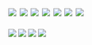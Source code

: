 # <img src="https://img.shields.io/badge/HTML5-000000?style=for-the-badge&logo=HTML5&logoColor=E34F26"/> <img src="https://img.shields.io/badge/CSS3-000000?style=for-the-badge&logo=CSS3&logoColor=1572B6"/> <img src="https://img.shields.io/badge/JavaScript-000000?style=for-the-badge&logo=JavaScript&logoColor=F7DF1E"/> <img src="https://img.shields.io/badge/Tailwind-000000?style=for-the-badge&logo=Tailwind CSS&logoColor=06B6D4"/>  <img src="https://img.shields.io/badge/Sass-000000?style=for-the-badge&logo=Sass&logoColor=CC6699"/> <img src="https://img.shields.io/badge/gulp-000000?style=for-the-badge&logo=gulp&logoColor=CF4647"/> <img src="https://img.shields.io/badge/npm-000000?style=for-the-badge&logo=npm&logoColor=CB3837"/> 
<img src="https://img.shields.io/badge/BEM-000000?style=for-the-badge&logo=BEM&logoColor=ffffff"/> <img src="https://img.shields.io/badge/Cross Browser-000000?style=for-the-badge&logo=&logoColor=4285F4"/> <img src="https://img.shields.io/badge/Lazy Loading-000000?style=for-the-badge&logo=&logoColor=0096FA"/> <img src="https://img.shields.io/badge/SEO optimized code-000000?style=for-the-badge&logo=&logoColor=0096FA"/>
